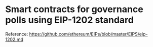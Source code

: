 # Smart contracts for governance polls using EIP-1202 standard

Reference: https://github.com/ethereum/EIPs/blob/master/EIPS/eip-1202.md


